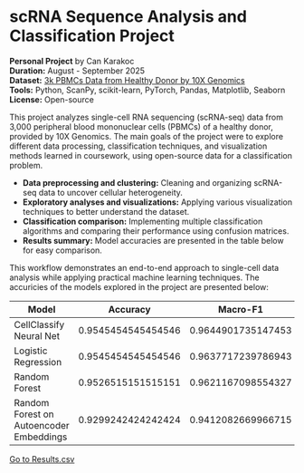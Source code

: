 # scRNA Sequence Analysis and Classification Project
**Personal Project** by Can Karakoc  
**Duration:** August - September 2025  
**Dataset:** [3k PBMCs Data from Healthy Donor by 10X Genomics](https://www.10xgenomics.com/datasets/3-k-pbm-cs-from-a-healthy-donor-1-standard-1-1-0)  
**Tools:** Python, ScanPy, scikit-learn, PyTorch, Pandas, Matplotlib, Seaborn  
**License:** Open-source

This project analyzes single-cell RNA sequencing (scRNA-seq) data from 3,000 peripheral blood mononuclear cells (PBMCs) of a healthy donor, provided by 10X Genomics. The main goals of the project were to explore different data processing, classification techniques, and visualization methods learned in coursework, using open-source data for a classification problem.  

- **Data preprocessing and clustering:** Cleaning and organizing scRNA-seq data to uncover cellular heterogeneity.  
- **Exploratory analyses and visualizations:** Applying various visualization techniques to better understand the dataset.  
- **Classification comparison:** Implementing multiple classification algorithms and comparing their performance using confusion matrices.  
- **Results summary:** Model accuracies are presented in the table below for easy comparison.  

This workflow demonstrates an end-to-end approach to single-cell data analysis while applying practical machine learning techniques. The accuricies of the models explored in the project are presented below:


|Model                                  |Accuracy          |Macro-F1          |
|---------------------------------------|------------------|------------------|
|CellClassify Neural Net                |0.9545454545454546|0.9644901735147453|
|Logistic Regression                   |0.9545454545454546|0.9637717239786943|
|Random Forest                          |0.9526515151515151|0.9621167098554327|
|Random Forest on Autoencoder Embeddings|0.9299242424242424|0.9412082669966715|

[Go to Results.csv](results/model_benchmark.csv)
